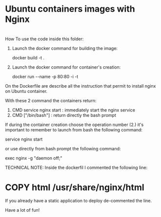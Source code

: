 # #######################################################
# Ubuntu containers images with Nginx
# #######################################################

How To use the code inside this folder:

1. Launch the docker command for building the image:

    docker build -t <images-name> .

2. Launch the docker command for container's creation:

    docker run --name <containers-name> -p 80:80 -i -t  <images-name>

On the Dockerfile are describe all the instruction that permit to install nginx on Ubuntu container.

With these 2 command the containers return:

1. CMD service nginx start : immediately start the nginx service
2. CMD ["/bin/bash"]       : return directly the bash prompt

If during the container creation choose the operation number (2.) it's important to remember
to launch from bash the following command:

  service nginx start

or use directly from bash prompt the following command:

  exec nginx -g "daemon off;"


TECHNICAL NOTE: Inside the dockerfil I commented the following line:

  # COPY html /usr/share/nginx/html

If you already have a static application to deploy de-commented the line.

Have a lot of fun!

